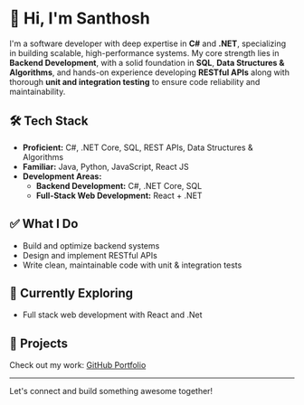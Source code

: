 # 👋 Hi, I'm Santhosh

I'm a software developer with deep expertise in **C#** and **.NET**, specializing in building scalable, high-performance systems. My core strength lies in **Backend Development**, with a solid foundation in **SQL**, **Data Structures & Algorithms**, and hands-on experience developing **RESTful APIs** along with thorough **unit and integration testing** to ensure code reliability and maintainability.

## 🛠️ Tech Stack

- **Proficient:** C#, .NET Core, SQL, REST APIs, Data Structures & Algorithms
- **Familiar:** Java, Python, JavaScript, React JS
- **Development Areas:**
  - **Backend Development:** C#, .NET Core, SQL
  - **Full-Stack Web Development:** React + .NET 
  

## ✅ What I Do

- Build and optimize backend systems
- Design and implement RESTful APIs
- Write clean, maintainable code with unit & integration tests

## 🌱 Currently Exploring

- Full stack web development with React and .Net

## 📂 Projects

Check out my work: [GitHub Portfolio](https://github.com/Santhoshnov)

---

Let's connect and build something awesome together!
